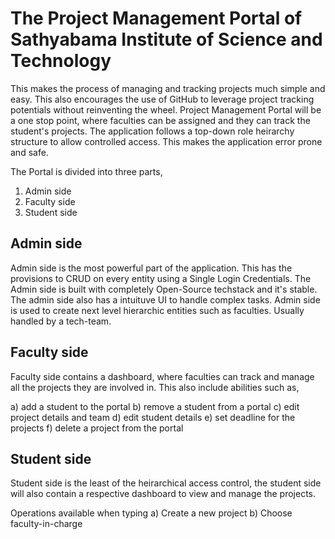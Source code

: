 # The Project Management Portal of Sathyabama Institute of Science and Technology

This makes the process of managing and tracking projects much simple and easy. This also encourages the use of GitHub to leverage project tracking potentials without reinventing the wheel. Project Management Portal will be a one stop point, where faculties can be assigned and they can track the student's projects. The application follows a top-down role heirarchy structure to allow controlled access. This makes the application error prone and safe.

The Portal is divided into three parts,

1. Admin side
2. Faculty side
3. Student side

## Admin side
Admin side is the most powerful part of the application. This has the provisions to CRUD on every entity using a Single Login Credentials. The Admin side is built with completely Open-Source techstack and it's stable. The admin side also has a intuituve UI to handle complex tasks. Admin side is used to create next level hierarchic entities such as faculties. Usually handled by a tech-team.

## Faculty side
Faculty side contains a dashboard, where faculties can track and manage all the projects they are involved in. This also include abilities such as,

a) add a student to the portal
b) remove a student from a portal
c) edit project details and team
d) edit student details
e) set deadline for the projects
f) delete a project from the portal

## Student side
Student side is the least of the heirarchical access control, the student side will also contain a respective dashboard to view and manage the projects.

Operations available when typing 
a) Create a new project
b) Choose faculty-in-charge
